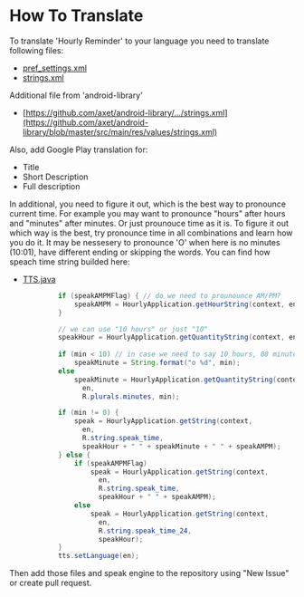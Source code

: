 # How To Translate

To translate 'Hourly Reminder' to your language you need to translate following files:

  * [pref_settings.xml](/app/src/main/res/xml/pref_settings.xml)
  * [strings.xml](/app/src/main/res/values/strings.xml)

Additional file from 'android-library'
  * [https://github.com/axet/android-library/.../strings.xml](https://github.com/axet/android-library/blob/master/src/main/res/values/strings.xml)

Also, add Google Play translation for:
  * Title
  * Short Description
  * Full description

In additional, you need to figure it out, which is the best way to pronounce current time. For example you may want to pronounce "hours" after hours and "minutes" after minutes. Or just prounouce time as it is. To figure it out which way is the best, try pronounce time in all combinations and learn how you do it. It may be nessesery to pronounce 'O' when here is no minutes (10:01), have different ending or skipping the words. You can find how speach time string builded here:

  * [TTS.java](/app/src/main/java/com/github/axet/hourlyreminder/app/TTS.java)

```java
            if (speakAMPMFlag) { // do we need to prounounce AM/PM?
                speakAMPM = HourlyApplication.getHourString(context, en, hour);
            }

            // we can use "10 hours" or just "10"
            speakHour = HourlyApplication.getQuantityString(context, en, R.plurals.hours, h);
            
            if (min < 10) // in case we need to say 10 hours, 08 minutes : 10 "o" 8
                speakMinute = String.format("o %d", min);
            else
                speakMinute = HourlyApplication.getQuantityString(context,
                  en,
                  R.plurals.minutes, min);

            if (min != 0) {
                speak = HourlyApplication.getString(context,
                  en,
                  R.string.speak_time,
                  speakHour + " " + speakMinute + " " + speakAMPM);
            } else {
                if (speakAMPMFlag)
                    speak = HourlyApplication.getString(context,
                      en,
                      R.string.speak_time,
                      speakHour + " " + speakAMPM);
                else
                    speak = HourlyApplication.getString(context,
                      en,
                      R.string.speak_time_24,
                      speakHour);
            }
            tts.setLanguage(en);
```

Then add those files and speak engine to the repository using "New Issue" or create pull request.
